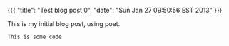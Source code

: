 {{{
  "title": "Test blog post 0",
  "date": "Sun Jan 27 09:50:56 EST 2013"
}}}


This is my initial blog post, using poet.

    This is some code
